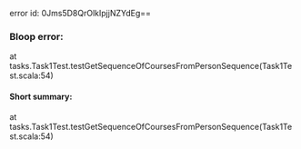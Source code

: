 error id: 0Jms5D8QrOlkIpjjNZYdEg==
### Bloop error:

at tasks.Task1Test.testGetSequenceOfCoursesFromPersonSequence(Task1Test.scala:54)
#### Short summary: 

at tasks.Task1Test.testGetSequenceOfCoursesFromPersonSequence(Task1Test.scala:54)